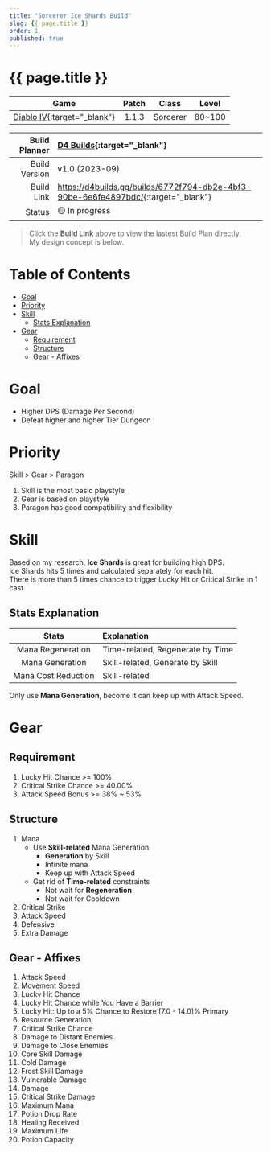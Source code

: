 ```yaml
---
title: "Sorcerer Ice Shards Build"
slug: {{ page.title }}
order: 1
published: true
---
```


# {{ page.title }} <!-- omit from toc -->

|                             Game                             | Patch |  Class   | Level  |
| :----------------------------------------------------------: | :---: | :------: | :----: |
| [Diablo IV](https://diablo4.blizzard.com/){:target="_blank"} | 1.1.3 | Sorcerer | 80~100 |

| Build Planner | [D4 Builds](https://d4builds.gg/){:target="_blank"}                                  |
| ------------: | :----------------------------------------------------------------------------------- |
| Build Version | v1.0 (2023-09)                                                                       |
|    Build Link | <https://d4builds.gg/builds/6772f794-db2e-4bf3-90be-6e6fe4897bdc/>{:target="_blank"} |
|        Status | 🟡 In progress                                                                        |

> Click the **Build Link** above to view the lastest Build Plan directly.  
> My design concept is below.

# Table of Contents <!-- omit from toc -->
- [Goal](#goal)
- [Priority](#priority)
- [Skill](#skill)
  - [Stats Explanation](#stats-explanation)
- [Gear](#gear)
  - [Requirement](#requirement)
  - [Structure](#structure)
  - [Gear - Affixes](#gear---affixes)

# Goal
- Higher DPS (Damage Per Second)
- Defeat higher and higher Tier Dungeon

# Priority
Skill > Gear > Paragon
1. Skill is the most basic playstyle
2. Gear is based on playstyle
3. Paragon has good compatibility and flexibility

# Skill
Based on my research, **Ice Shards** is great for building high DPS.  
Ice Shards hits 5 times and calculated separately for each hit.  
There is more than 5 times chance to trigger Lucky Hit or Critical Strike in 1 cast.  

## Stats Explanation

|        Stats        | Explanation                      |
| :-----------------: | :------------------------------- |
|  Mana Regeneration  | Time-related, Regenerate by Time |
|   Mana Generation   | Skill-related, Generate by Skill |
| Mana Cost Reduction | Skill-related                    |

Only use **Mana Generation**, become it can keep up with Attack Speed.

# Gear

## Requirement
1. Lucky Hit Chance >= 100%
2. Critical Strike Chance >= 40.00%
3. Attack Speed Bonus >= 38% ~ 53%

## Structure
  1. Mana
     - Use **Skill-related** Mana Generation
       - **Generation** by Skill
       - Infinite mana
       - Keep up with Attack Speed
     - Get rid of **Time-related** constraints
       - Not wait for **Regeneration**
       - Not wait for Cooldown
  2. Critical Strike
  3. Attack Speed
  4. Defensive
  5. Extra Damage

## Gear - Affixes
1. Attack Speed
2. Movement Speed
3. Lucky Hit Chance
4. Lucky Hit Chance while You Have a Barrier
5. Lucky Hit: Up to a 5% Chance to Restore [7.0 - 14.0]% Primary
6. Resource Generation
7. Critical Strike Chance
8. Damage to Distant Enemies
9. Damage to Close Enemies
10. Core Skill Damage
11. Cold Damage
12. Frost Skill Damage
13. Vulnerable Damage
14. Damage
15. Critical Strike Damage
16. Maximum Mana
17. Potion Drop Rate
18. Healing Received
19. Maximum Life
20. Potion Capacity

